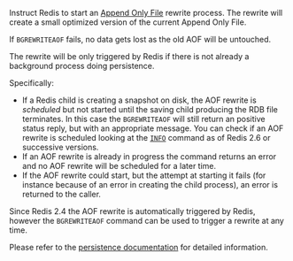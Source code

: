 Instruct Redis to start an [Append Only File][tpaof] rewrite process.
The rewrite will create a small optimized version of the current Append Only
File.

[tpaof]: /topics/persistence#append-only-file

If `BGREWRITEAOF` fails, no data gets lost as the old AOF will be untouched.

The rewrite will be only triggered by Redis if there is not already a background
process doing persistence.

Specifically:

* If a Redis child is creating a snapshot on disk, the AOF rewrite is _scheduled_ but not started until the saving child producing the RDB file terminates. In this case the `BGREWRITEAOF` will still return an positive status reply, but with an appropriate message.  You can check if an AOF rewrite is scheduled looking at the [`INFO`](./info) command as of Redis 2.6 or successive versions.
* If an AOF rewrite is already in progress the command returns an error and no
  AOF rewrite will be scheduled for a later time.
* If the AOF rewrite could start, but the attempt at starting it fails (for instance because of an error in creating the child process), an error is returned to the caller.

Since Redis 2.4 the AOF rewrite is automatically triggered by Redis, however the
`BGREWRITEAOF` command can be used to trigger a rewrite at any time.

Please refer to the [persistence documentation][tp] for detailed information.

[tp]: /topics/persistence

